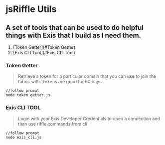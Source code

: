 # jsRiffle Utils

## A set of tools that can be used to do helpful things with Exis that I build as I need them.

1. [Token Getter](#Token Getter)
2. [Exis CLI Tool](#Exis CLI Tool)

### Token Getter

> Retrieve a token for a particular domain that you can use to join the fabric with. Tokens are good for 60 days.

```
//follow prompt
node token_getter.js
```

### Exis CLI TOOL

> Login with your Exis Developer Credentials to open a connection and than use riffle commands from cli

```
//follow prompt
node exis_cli.js
```
